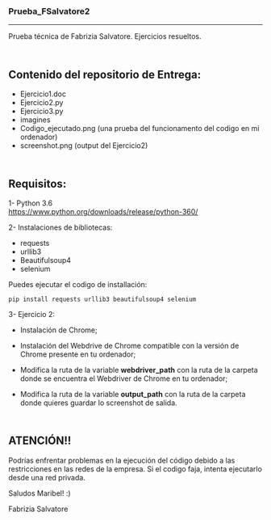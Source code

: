 ### __Prueba_FSalvatore2__ 
***            
Prueba técnica de Fabrizia Salvatore. Ejercicios resueltos.
   
\
__Contenido del repositorio de Entrega:__   
---             
- Ejercicio1.doc   
- Ejercicio2.py  
- Ejercicio3.py   
- imagines  
- Codigo_ejecutado.png (una prueba del funcionamento del codigo en mi ordenador)  
- screenshot.png (output del Ejercicio2)   

\
__Requisitos:__  
---             
1- Python 3.6  
https://www.python.org/downloads/release/python-360/   
   
2- Instalaciones de bibliotecas:  
- requests   
- urllib3   
- Beautifulsoup4    
- selenium  
  	          
Puedes ejecutar el codigo de installación:   
   
```shell
pip install requests urllib3 beautifulsoup4 selenium
```
        
3- Ejercicio 2:  

- Instalación de Chrome;   
  
- Instalación del Webdrive de Chrome compatible con la versión de Chrome presente en tu ordenador;   
  
- Modifica la ruta de la variable __webdriver_path__ con la ruta de la carpeta donde se encuentra el Webdriver de Chrome en tu ordenador;  
  
- Modifica la ruta de la variable __output_path__ con la ruta de la carpeta donde quieres guardar lo screenshot de salida.  

\
__ATENCIÓN!!__  
---           
Podrías enfrentar problemas en la ejecución del código debido a las restricciones en las redes de la empresa. Si el codigo faja, 
intenta ejecutarlo desde una red privada.   

Saludos Maribel! :)  
  
Fabrizia Salvatore
